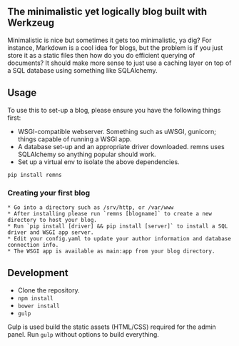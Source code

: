 ## The minimalistic yet logically blog built with Werkzeug ##

Minimalistic is nice but sometimes it gets too minimalistic, ya dig?
For instance, Markdown is a cool idea for blogs, but the problem is if 
you just store it as a static files then how do you do efficient querying 
of documents? It should make more sense to just use a caching layer on
top of a SQL database using something like SQLAlchemy.

## Usage ##

To use this to set-up a blog, please ensure you have the following things first:
* WSGI-compatible webserver. Something such as uWSGI, gunicorn; things capable of running a WSGI app.
* A database set-up and an appropriate driver downloaded. remns uses SQLAlchemy so anything popular should work.
* Set up a virtual env to isolate the above dependencies.

```pip install remns```

### Creating your first blog ###
    
    * Go into a directory such as /srv/http, or /var/www
    * After installing please run `remns [blogname]` to create a new directory to host your blog.
    * Run `pip install [driver] && pip install [server]` to install a SQL driver and WSGI app server.
    * Edit your config.yaml to update your author information and database connection info.
    * The WSGI app is available as main:app from your blog directory. 

## Development ##

* Clone the repository.
* `npm install`
* `bower install`
* `gulp`

Gulp is used build the static assets (HTML/CSS) required for the admin panel.
Run `gulp` without options to build everything.
